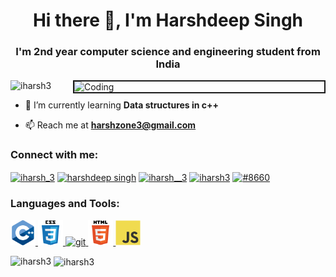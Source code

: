 
<h1 align="center">Hi there 👋, I'm Harshdeep Singh</h1>
<h3 align="center">I'm 2nd year computer science and engineering student from India</h3>
 
 <img align="right" alt="Coding" width="400" src="https://i.ibb.co/8cSfLrL/Hd.png" alt="Hd" border="2" >
<p align="left"> <img src="https://komarev.com/ghpvc/?username=iharsh3&label=Profile%20views&color=0e75b6&style=flat" alt="iharsh3" /> </p>

- 🌱 I’m currently learning **Data structures in c++**

- 📫 Reach me at **harshzone3@gmail.com**

<h3 align="left">Connect with me:</h3>
<p align="left">
<a href="https://twitter.com/iharsh_3" target="blank"><img align="center" src="https://raw.githubusercontent.com/rahuldkjain/github-profile-readme-generator/master/src/images/icons/Social/twitter.svg" alt="iharsh_3" height="30" width="40" /></a>
<a href="https://linkedin.com/in/harshdeep singh" target="blank"><img align="center" src="https://raw.githubusercontent.com/rahuldkjain/github-profile-readme-generator/master/src/images/icons/Social/linked-in-alt.svg" alt="harshdeep singh" height="30" width="40" /></a>
<a href="https://instagram.com/iharsh__3" target="blank"><img align="center" src="https://raw.githubusercontent.com/rahuldkjain/github-profile-readme-generator/master/src/images/icons/Social/instagram.svg" alt="iharsh__3" height="30" width="40" /></a>
<a href="https://www.hackerrank.com/iharsh3" target="blank"><img align="center" src="https://raw.githubusercontent.com/rahuldkjain/github-profile-readme-generator/master/src/images/icons/Social/hackerrank.svg" alt="iharsh3" height="30" width="40" /></a>
<a href="https://discord.gg/#8660" target="blank"><img align="center" src="https://raw.githubusercontent.com/rahuldkjain/github-profile-readme-generator/master/src/images/icons/Social/discord.svg" alt="#8660" height="30" width="40" /></a>
</p>

<h3 align="left">Languages and Tools:</h3>
<p align="left"> <a href="https://www.w3schools.com/cpp/" target="_blank" rel="noreferrer"> <img src="https://raw.githubusercontent.com/devicons/devicon/master/icons/cplusplus/cplusplus-original.svg" alt="cplusplus" width="40" height="40"/> </a> <a href="https://www.w3schools.com/css/" target="_blank" rel="noreferrer"> <img src="https://raw.githubusercontent.com/devicons/devicon/master/icons/css3/css3-original-wordmark.svg" alt="css3" width="40" height="40"/> </a> <a href="https://git-scm.com/" target="_blank" rel="noreferrer"> <img src="https://www.vectorlogo.zone/logos/git-scm/git-scm-icon.svg" alt="git" width="40" height="40"/> </a> <a href="https://www.w3.org/html/" target="_blank" rel="noreferrer"> <img src="https://raw.githubusercontent.com/devicons/devicon/master/icons/html5/html5-original-wordmark.svg" alt="html5" width="40" height="40"/> </a> <a href="https://developer.mozilla.org/en-US/docs/Web/JavaScript" target="_blank" rel="noreferrer"> <img src="https://raw.githubusercontent.com/devicons/devicon/master/icons/javascript/javascript-original.svg" alt="javascript" width="40" height="40"/> </a> </p>

<p><img align="left" src="https://github-readme-stats.vercel.app/api/top-langs?username=harshgitdeep&show_icons=true&locale=en&layout=compact" alt="iharsh3" /></p>

<p>&nbsp;<img align="center" src="https://github-readme-stats.vercel.app/api?username=harshgitdeep&show_icons=true&locale=en" alt="iharsh3" /></p>
